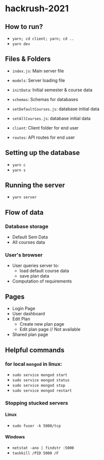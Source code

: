 # hackrush-2021
## How to run?
 - `yarn; cd client; yarn; cd ..`
 - `yarn dev`

## Files & Folders
 - `index.js`: Main server file
 - `models`: Server loading file
 - `initData`: Initial semester & course data
 - `schemas`: Schemas for databases
 - `setDefaultCourses.js`: database initial data
 - `setAllCourses.js`: database initial data
 
 - `client`: Client folder for end user
 - `routes`: API routes for end user

## Setting up the database
 - `yarn c`
 - `yarn s`
## Running the server
 - `yarn server`

## Flow of data
### Database storage
 - Default Sem Data
 - All courses data

### User's browser
 - User queries server to:
   - load default course data
   - save plan data
 - Computation of requirements

## Pages
 - Login Page
 - User dashboard
 - Edit Plan
    - Create new plan page
    - Edit plan page // Not available
 - Shared plan page


## Helpful commands 
### for local `mongod` in linux:
 - `sudo service mongod start`
 - `sudo service mongod status`
 - `sudo service mongod stop`
 - `sudo service mongod restart`
### Stopping stucked servers
#### Linux
 - `sudo fuser -k 5000/tcp`
#### Windows
 - `netstat -ano | findstr :5000`
 - `taskkill /PID 5000 /F`